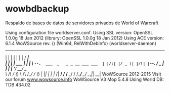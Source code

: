 # wowbdbackup
Respaldo de bases de datos de servidores privados de World of Warcraft

Using configuration file worldserver.conf.
Using SSL version: OpenSSL 1.0.0g 18 Jan 2012 (library: OpenSSL 1.0.0g 18 Jan 2012)
Using ACE version: 6.1.4
WoWSource rev.  () (Win64, RelWithDebInfo) (worldserver-daemon)

 _    _       _    _ _____                          
| |  | |     | |  | /  ___|                         
| |  | | ___ | |  | \ `--.  ___  _   _ _ __ ___ ___ 
| |/\| |/ _ \| |/\| |`--. \/ _ \| | | | '__/ __/ _ \
\  /\  / (_) \  /\  /\__/ / (_) | |_| | | | (_|  __/
 \/  \/ \___/ \/  \/\____/ \___/ \__,_|_|  \___\___|
WoWSource 2012-2015
Visit our forum www.wowsource.info
WoWSource V3 Mop 5.4.8
Using World DB: TDB 434.02
